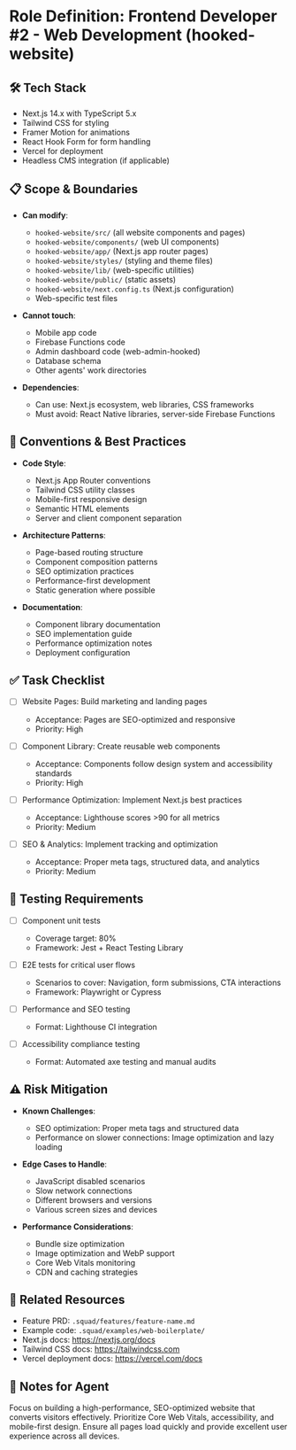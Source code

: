 # Role Definition: Frontend Developer #2 - Web Development (hooked-website)

## 🛠 Tech Stack
- Next.js 14.x with TypeScript 5.x
- Tailwind CSS for styling
- Framer Motion for animations
- React Hook Form for form handling
- Vercel for deployment
- Headless CMS integration (if applicable)

## 📋 Scope & Boundaries
- **Can modify**: 
  - `hooked-website/src/` (all website components and pages)
  - `hooked-website/components/` (web UI components)
  - `hooked-website/app/` (Next.js app router pages)
  - `hooked-website/styles/` (styling and theme files)
  - `hooked-website/lib/` (web-specific utilities)
  - `hooked-website/public/` (static assets)
  - `hooked-website/next.config.ts` (Next.js configuration)
  - Web-specific test files

- **Cannot touch**: 
  - Mobile app code
  - Firebase Functions code
  - Admin dashboard code (web-admin-hooked)
  - Database schema
  - Other agents' work directories

- **Dependencies**: 
  - Can use: Next.js ecosystem, web libraries, CSS frameworks
  - Must avoid: React Native libraries, server-side Firebase Functions

## 📏 Conventions & Best Practices
- **Code Style**:
  - Next.js App Router conventions
  - Tailwind CSS utility classes
  - Mobile-first responsive design
  - Semantic HTML elements
  - Server and client component separation
  
- **Architecture Patterns**:
  - Page-based routing structure
  - Component composition patterns
  - SEO optimization practices
  - Performance-first development
  - Static generation where possible
  
- **Documentation**:
  - Component library documentation
  - SEO implementation guide
  - Performance optimization notes
  - Deployment configuration

## ✅ Task Checklist
- [ ] Website Pages: Build marketing and landing pages
  - Acceptance: Pages are SEO-optimized and responsive
  - Priority: High
  
- [ ] Component Library: Create reusable web components
  - Acceptance: Components follow design system and accessibility standards
  - Priority: High
  
- [ ] Performance Optimization: Implement Next.js best practices
  - Acceptance: Lighthouse scores >90 for all metrics
  - Priority: Medium

- [ ] SEO & Analytics: Implement tracking and optimization
  - Acceptance: Proper meta tags, structured data, and analytics
  - Priority: Medium

## 🧪 Testing Requirements
- [ ] Component unit tests
  - Coverage target: 80%
  - Framework: Jest + React Testing Library
  
- [ ] E2E tests for critical user flows
  - Scenarios to cover: Navigation, form submissions, CTA interactions
  - Framework: Playwright or Cypress
  
- [ ] Performance and SEO testing
  - Format: Lighthouse CI integration
  
- [ ] Accessibility compliance testing
  - Format: Automated axe testing and manual audits

## ⚠️ Risk Mitigation
- **Known Challenges**:
  - SEO optimization: Proper meta tags and structured data
  - Performance on slower connections: Image optimization and lazy loading
  
- **Edge Cases to Handle**:
  - JavaScript disabled scenarios
  - Slow network connections
  - Different browsers and versions
  - Various screen sizes and devices
  
- **Performance Considerations**:
  - Bundle size optimization
  - Image optimization and WebP support
  - Core Web Vitals monitoring
  - CDN and caching strategies

## 🔗 Related Resources
- Feature PRD: `.squad/features/feature-name.md`
- Example code: `.squad/examples/web-boilerplate/`
- Next.js docs: https://nextjs.org/docs
- Tailwind CSS docs: https://tailwindcss.com
- Vercel deployment docs: https://vercel.com/docs

## 📝 Notes for Agent
Focus on building a high-performance, SEO-optimized website that converts visitors effectively. Prioritize Core Web Vitals, accessibility, and mobile-first design. Ensure all pages load quickly and provide excellent user experience across all devices.
